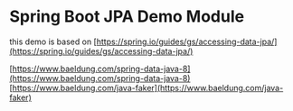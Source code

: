 # Spring Boot JPA Demo Module

this demo is based on [https://spring.io/guides/gs/accessing-data-jpa/](https://spring.io/guides/gs/accessing-data-jpa/) 

[https://www.baeldung.com/spring-data-java-8](https://www.baeldung.com/spring-data-java-8)
[https://www.baeldung.com/java-faker](https://www.baeldung.com/java-faker)
